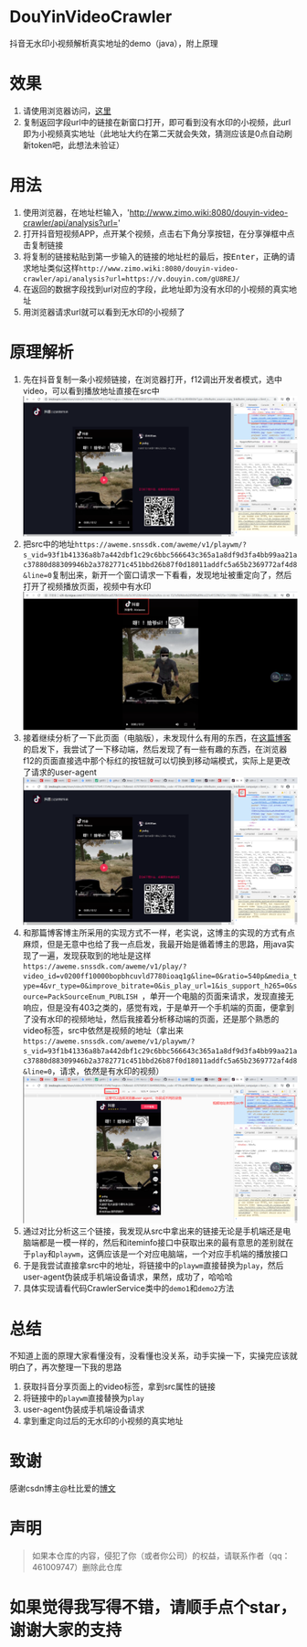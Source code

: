 # DouYinVideoCrawler

抖音无水印小视频解析真实地址的demo（java），附上原理

# 效果

1. 请使用浏览器访问，[这里](http://www.zimo.wiki:8080/douyin-video-crawler/api/analysis?url=https://v.douyin.com/gU8REJ/)
2. 复制返回字段url中的链接在新窗口打开，即可看到没有水印的小视频，此url即为小视频真实地址（此地址大约在第二天就会失效，猜测应该是0点自动刷新token吧，此想法未验证）

# 用法

1. 使用浏览器，在地址栏输入，'http://www.zimo.wiki:8080/douyin-video-crawler/api/analysis?url='
2. 打开抖音短视频APP，点开某个视频，点击右下角分享按钮，在分享弹框中点击复制链接
3. 将复制的链接粘贴到第一步输入的链接的地址栏的最后，按<kbd>Enter</kbd>，正确的请求地址类似这样`http://www.zimo.wiki:8080/douyin-video-crawler/api/analysis?url=https://v.douyin.com/gU8REJ/`
4. 在返回的数据字段找到url对应的字段，此地址即为没有水印的小视频的真实地址
5. 用浏览器请求url就可以看到无水印的小视频了

# 原理解析

1. 先在抖音复制一条小视频链接，在浏览器打开，f12调出开发者模式，选中video，可以看到播放地址直接在src中
![](screenshots/03b1f500.png)
2. 把src中的地址`https://aweme.snssdk.com/aweme/v1/playwm/?s_vid=93f1b41336a8b7a442dbf1c29c6bbc566643c365a1a8df9d3fa4bb99aa21ac37880d88309946b2a3782771c451bbd26b87f0d18011addfc5a65b2369772af4d8&line=0`复制出来，新开一个窗口请求一下看看，发现地址被重定向了，然后打开了视频播放页面，视频中有水印
![](screenshots/d44c2af1.png)
3. 接着继续分析了一下此页面（电脑版），未发现什么有用的东西，在[这篇博客](https://blog.csdn.net/qq_28121913/article/details/102730184)的启发下，我尝试了一下移动端，然后发现了有一些有趣的东西，在浏览器f12的页面直接选中那个标红的按钮就可以切换到移动端模式，实际上是更改了请求的user-agent
![](screenshots/c4771500.png)
4. 和那篇博客博主所采用的实现方式不一样，老实说，这博主的实现的方式有点麻烦，但是无意中也给了我一点启发，我最开始是循着博主的思路，用java实现了一遍，发现获取到的地址是这样`https://aweme.snssdk.com/aweme/v1/play/?video_id=v0200ff10000bopbhcuvld7780ioaq1g&line=0&ratio=540p&media_type=4&vr_type=0&improve_bitrate=0&is_play_url=1&is_support_h265=0&source=PackSourceEnum_PUBLISH
`，单开一个电脑的页面来请求，发现直接无响应，但是没有403之类的，感觉有戏，于是单开一个手机端的页面，便拿到了没有水印的视频地址，然后我接着分析移动端的页面，还是那个熟悉的video标签，src中依然是视频的地址（拿出来`https://aweme.snssdk.com/aweme/v1/playwm/?s_vid=93f1b41336a8b7a442dbf1c29c6bbc566643c365a1a8df9d3fa4bb99aa21ac37880d88309946b2a3782771c451bbd26b87f0d18011addfc5a65b2369772af4d8&line=0`，请求，依然是有水印的视频）
![](screenshots/a905a701.png)
5. 通过对比分析这三个链接，我发现从src中拿出来的链接无论是手机端还是电脑端都是一模一样的，然后和iteminfo接口中获取出来的最有意思的差别就在于`play`和`playwm`，这俩应该是一个对应电脑端，一个对应手机端的播放接口
6. 于是我尝试直接拿src中的地址，将链接中的`playwm`直接替换为`play`，然后user-agent伪装成手机端设备请求，果然，成功了，哈哈哈
7. 具体实现请看代码CrawlerService类中的`demo1`和`demo2`方法

# 总结

不知道上面的原理大家看懂没有，没看懂也没关系，动手实操一下，实操完应该就明白了，再次整理一下我的思路
1. 获取抖音分享页面上的video标签，拿到src属性的链接
2. 将链接中的`playwm`直接替换为`play`
3. user-agent伪装成手机端设备请求
4. 拿到重定向过后的无水印的小视频的真实地址

# 致谢

感谢csdn博主@杜比爱的[博文](https://blog.csdn.net/qq_28121913/article/details/102730184)

# 声明

> 如果本仓库的内容，侵犯了你（或者你公司）的权益，请联系作者（qq：461009747）删除此仓库


# 如果觉得我写得不错，请顺手点个star，谢谢大家的支持



